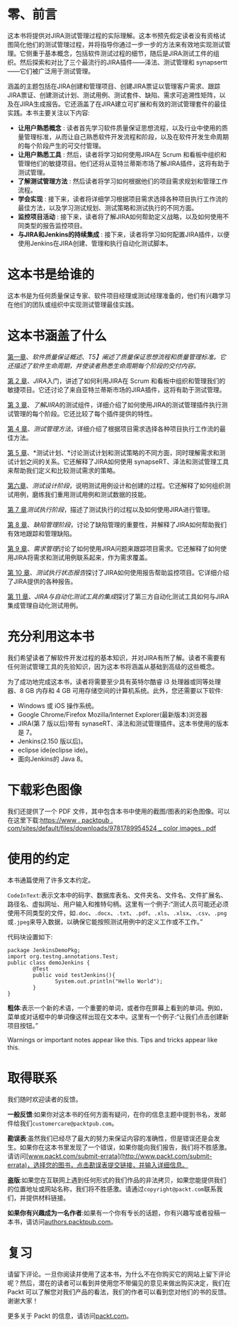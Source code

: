 # 零、前言

这本书将提供对JIRA测试管理过程的实际理解。这本书预先假定读者没有资格试图简化他们的测试管理过程，并将指导你通过一步一步的方法来有效地实现测试管理。它侧重于基本概念，包括软件测试过程的细节，随后是JIRA测试工件的组织。然后探索和对比了三个最流行的JIRA插件——泽法、测试管理和 synapsertt——它们被广泛用于测试管理。

涵盖的主题包括在JIRA创建和管理项目、创建JIRA票证以管理客户需求、跟踪JIRA票证、创建测试计划、测试用例、测试套件、缺陷、需求可追溯性矩阵，以及在JIRA生成报告。它还涵盖了在JIRA建立可扩展和有效的测试管理套件的最佳实践。本书主要关注以下内容:

*   **让用户熟悉概念** : 读者首先学习软件质量保证思想流程，以及行业中使用的质量管理标准，从而让自己熟悉软件开发流程和阶段，以及在软件开发生命周期的每个阶段产生的可交付管理。
*   **让用户熟悉工具** : 然后，读者将学习如何使用JIRA在 Scrum 和看板中组织和管理他们的敏捷项目。他们还将从亚特兰蒂斯市场了解JIRA插件，这将有助于测试管理。
*   **了解测试管理方法** : 然后读者将学习如何根据他们的项目需求规划和管理工作流程。
*   **学会实现** : 接下来，读者将详细学习根据项目需求选择各种项目执行工作流的最佳方法，以及学习测试规划、测试策略和测试执行的不同方面。
*   **监控项目活动** : 接下来，读者将了解JIRA如何帮助定义战略，以及如何使用不同类型的报告监控项目。
*   **与JIRA和Jenkins的持续集成** : 接下来，读者将学习如何配置JIRA插件，以便使用Jenkins在JIRA创建、管理和执行自动化测试脚本。

# 这本书是给谁的

这本书是为任何质量保证专家、软件项目经理或测试经理准备的，他们有兴趣学习在他们的团队或组织中实现测试管理最佳实践。

# 这本书涵盖了什么

[第一章](01.html)、*软件质量保证概述*、*T5】阐述了质量保证思想流程和质量管理标准。它还描述了软件生命周期，并使读者熟悉生命周期每个阶段的交付内容。*

[第 2 章](02.html)、*JIRA*入门，讲述了如何利用JIRA在 Scrum 和看板中组织和管理我们的敏捷项目。它还讨论了来自亚特兰蒂斯市场的JIRA插件，这将有助于测试管理。

[第 3 章](03.html)、*了解JIRA*的测试组件，详细介绍了如何使用JIRA的测试管理插件执行测试管理的每个阶段。它还比较了每个插件提供的特性。

[第 4 章](04.html)、*测试管理方法*，详细介绍了根据项目需求选择各种项目执行工作流的最佳方法。

[第 5 章](05.html)、*测试计划、*讨论测试计划和测试策略的不同方面，同时理解需求和测试计划之间的关系。它还解释了JIRA如何使用 synapseRT、泽法和测试管理工具来帮助我们定义和比较测试需求的策略。

[第六章](06.html)、*测试设计阶段*，说明测试用例设计和创建的过程。它还解释了如何组织测试用例，磨练我们重用测试用例和测试数据的技能。

[第 7 章](07.html)*测试执行阶段*，描述了测试执行的过程以及如何使用JIRA进行管理。

[第 8 章](08.html)、*缺陷管理阶段*，讨论了缺陷管理的重要性，并解释了JIRA如何帮助我们有效地跟踪和管理缺陷。

[第 9 章](09.html)、*需求管理*讨论了如何使用JIRA问题来跟踪项目需求。它还解释了如何使用JIRA将需求和测试用例联系起来，作为需求覆盖。

[第 10 章](10.html)、*测试执行状态报告*探讨了JIRA如何使用报告帮助监控项目。它详细介绍了JIRA提供的各种报告。

[第 11 章](11.html)、*JIRA与自动化测试工具的集成*探讨了第三方自动化测试工具如何与JIRA集成管理自动化测试用例。

# 充分利用这本书

我们希望读者了解软件开发过程的基本知识，并对JIRA有所了解。读者不需要有任何测试管理工具的先验知识，因为这本书将涵盖从基础到高级的这些概念。

为了成功地完成这本书，读者将需要至少具有英特尔酷睿 i3 处理器或同等处理器、8 GB 内存和 4 GB 可用存储空间的计算机系统。此外，您还需要以下软件:

*   Windows 或 iOS 操作系统。
*   Google Chrome/Firefox Mozilla/Internet Explorer(最新版本)浏览器
*   JIRA(第 7 版以后)带有 synaseRT、泽法和测试管理插件。这本书使用的版本是 7。
*   Jenkins(2.150 版以后)。
*   eclipse ide(eclipse ide)。
*   面向Jenkins的 Java 8。

# 下载彩色图像

我们还提供了一个 PDF 文件，其中包含本书中使用的截图/图表的彩色图像。可以在这里下载:[https://www . packtpub . com/sites/default/files/downloads/9781789954524 _ color images . pdf](https://www.packtpub.com/sites/default/files/downloads/9781789954524_ColorImages.pdf)

# 使用的约定

本书通篇使用了许多文本约定。

`CodeInText`:表示文本中的码字、数据库表名、文件夹名、文件名、文件扩展名、路径名、虚拟网址、用户输入和推特句柄。这里有一个例子:“测试人员可能还必须使用不同类型的文件，如`.doc`、`.docx`、`.txt`、`.pdf`、`.xls`、`.xlsx`、`.csv`、`.png`或`.jpeg`来导入数据，以确保它能按照测试用例中的定义工作或不工作。”

代码块设置如下:

```
package JenkinsDemoPkg;
import org.testng.annotations.Test;
public class demoJenkins {
        @Test
        public void testJenkins(){
               System.out.println("Hello World");
        }
}
```

**粗体**:表示一个新的术语，一个重要的单词，或者你在屏幕上看到的单词。例如，菜单或对话框中的单词像这样出现在文本中。这里有一个例子:“让我们点击创建新项目按钮。”

Warnings or important notes appear like this. Tips and tricks appear like this.

# 取得联系

我们随时欢迎读者的反馈。

**一般反馈**:如果你对这本书的任何方面有疑问，在你的信息主题中提到书名，发邮件给我们`customercare@packtpub.com`。

**勘误表**:虽然我们已经尽了最大的努力来保证内容的准确性，但是错误还是会发生。如果你在这本书里发现了一个错误，如果你能向我们报告，我们将不胜感激。请访问[www.packt.com/submit-errata](http://www.packt.com/submit-errata)，选择您的图书，点击勘误表提交链接，并输入详细信息。

**盗版**:如果您在互联网上遇到任何形式的我们作品的非法拷贝，如果您能提供我们的位置地址或网站名称，我们将不胜感激。请通过`copyright@packt.com`联系我们，并提供材料链接。

**如果你有兴趣成为一名作者**:如果有一个你有专长的话题，你有兴趣写或者投稿一本书，请访问[authors.packtpub.com](http://authors.packtpub.com/)。

# 复习

请留下评论。一旦你阅读并使用了这本书，为什么不在你购买它的网站上留下评论呢？然后，潜在的读者可以看到并使用您不带偏见的意见来做出购买决定，我们在 Packt 可以了解您对我们产品的看法，我们的作者可以看到您对他们的书的反馈。谢谢大家！

更多关于 Packt 的信息，请访问[packt.com](http://www.packt.com/)。